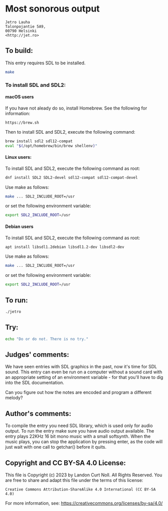 # Most sonorous output

    Jetro Lauha
    Talonpojantie 5A9,
    00790 Helsinki
    <http://jet.ro>

## To build:

This entry requires SDL to be installed.

```sh
make
```

### To install SDL and SDL2:

#### macOS users

If you have not aleady do so, install Homebrew.  See the following for information:

    https://brew.sh

Then to install SDL and SDL2, execute the following command:

```sh
brew install sdl2 sdl12-compat
eval "$(/opt/homebrew/bin/brew shellenv)"
```

#### Linux users:

To install SDL and SDL2, execute the following command as root:

```sh
dnf install SDL2 SDL2-devel sdl12-compat sdl12-compat-devel
```

Use make as follows:

```sh
make ... SDL2_INCLUDE_ROOT=/usr
```

or set the following environment variable:

```sh
export SDL2_INCLUDE_ROOT=/usr
```

#### Debian users

To install SDL and SDL2, execute the following command as root:

```sh
apt install libsdl1.2debian libsdl1.2-dev libsdl2-dev
```

Use make as follows:

```sh
make ... SDL2_INCLUDE_ROOT=/usr
```

or set the following environment variable:

```sh
export SDL2_INCLUDE_ROOT=/usr
```

## To run:

```sh
./jetro
```

## Try:

```sh
echo "Do or do not. There is no try."
```

## Judges' comments:

We have seen entries with SDL graphics in the past, now it's time for SDL
sound. This entry can even be run on a computer without a sound card with an
appropriate setting of an environment variable - for that you'll have to dig
into the SDL documentation.

Can you figure out how the notes are encoded and program a different melody?

## Author's comments:

To compile the entry you need SDL library, which is used only for audio
output. To run the entry make sure you have audio output available. The entry
plays 22KHz 16 bit mono music with a small softsynth. When the music plays,
you can stop the application by pressing enter, as the code will just wait
with one call to getchar() before it quits.

## Copyright and CC BY-SA 4.0 License:

This file is Copyright (c) 2023 by Landon Curt Noll.  All Rights Reserved.
You are free to share and adapt this file under the terms of this license:

    Creative Commons Attribution-ShareAlike 4.0 International (CC BY-SA 4.0)

For more information, see: https://creativecommons.org/licenses/by-sa/4.0/
